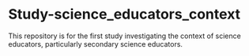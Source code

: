 # Study-science_educators_context
This repository is for the first study investigating the  context of science educators, particularly  secondary science educators. 
